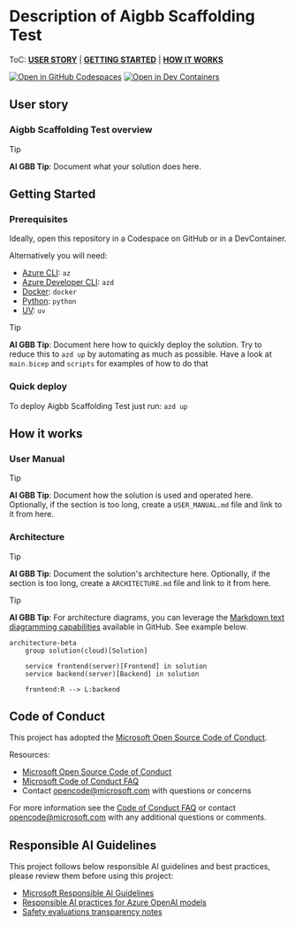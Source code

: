 # Description of Aigbb Scaffolding Test

ToC: [**USER STORY**](#user-story) \| [**GETTING STARTED**](#getting-started)  \| [**HOW IT WORKS**](#how-it-works)

[![Open in GitHub Codespaces](https://github.com/codespaces/badge.svg)](https://codespaces.new/dbroeglin/aigbb-scaffolding-test) [![Open in Dev Containers](https://img.shields.io/static/v1?style=for-the-badge&label=Dev%20Containers&message=Open&color=blue&logo=visualstudiocode)](https://vscode.dev/redirect?url=vscode://ms-vscode-remote.remote-containers/cloneInVolume?url=https://github.com/dbroeglin/aigbb-scaffolding-test)

## User story

### Aigbb Scaffolding Test overview

> [!TIP] 
> **AI GBB Tip**: Document what your solution does here.

## Getting Started

### Prerequisites

Ideally, open this repository in a Codespace on GitHub or in a DevContainer.

Alternatively you will need: 
  - [Azure CLI](https://learn.microsoft.com/en-us/cli/azure/what-is-azure-cli): `az`
  - [Azure Developer CLI](https://learn.microsoft.com/en-us/azure/developer/azure-developer-cli/overview): `azd`
  - [Docker](https://www.docker.com/get-started/): `docker`
  - [Python](https://www.python.org/about/gettingstarted/): `python`
  - [UV](https://docs.astral.sh/uv/getting-started/installation/): `uv`

> [!TIP] 
> **AI GBB Tip**: Document here how to quickly deploy the solution. Try to reduce this to `azd up` by
> automating as much as possible. Have a look at `main.bicep` and `scripts` for examples of how to do
> that

### Quick deploy

To deploy Aigbb Scaffolding Test just run: 
`azd up`

## How it works

### User Manual

> [!TIP] 
> **AI GBB Tip**: Document how the solution is used and operated here.
> Optionally, if the section is too long, create a `USER_MANUAL.md` file and
> link to it from here.

### Architecture

> [!TIP] 
> **AI GBB Tip**: Document the solution's architecture here.
> Optionally, if the section is too long, create a `ARCHITECTURE.md` file and
> link to it from here.

> [!TIP] 
> **AI GBB Tip**: For architecture diagrams, you can leverage the [Markdown text
> diagramming capabilities](https://docs.github.com/en/get-started/writing-on-github/working-with-advanced-formatting/creating-diagrams) available in GitHub. See example below.

```mermaid
architecture-beta
    group solution(cloud)[Solution]

    service frontend(server)[Frontend] in solution
    service backend(server)[Backend] in solution

    frontend:R --> L:backend
```

## Code of Conduct

This project has adopted the [Microsoft Open Source Code of Conduct](https://opensource.microsoft.com/codeofconduct/).

Resources:

- [Microsoft Open Source Code of Conduct](https://opensource.microsoft.com/codeofconduct/)
- [Microsoft Code of Conduct FAQ](https://opensource.microsoft.com/codeofconduct/faq/)
- Contact [opencode@microsoft.com](mailto:opencode@microsoft.com) with questions or concerns

For more information see the [Code of Conduct FAQ](https://opensource.microsoft.com/codeofconduct/faq/) or
contact [opencode@microsoft.com](mailto:opencode@microsoft.com) with any additional questions or comments.

## Responsible AI Guidelines

This project follows below responsible AI guidelines and best practices, please review them before using this project:

- [Microsoft Responsible AI Guidelines](https://www.microsoft.com/en-us/ai/responsible-ai)
- [Responsible AI practices for Azure OpenAI models](https://learn.microsoft.com/en-us/legal/cognitive-services/openai/overview)
- [Safety evaluations transparency notes](https://learn.microsoft.com/en-us/azure/ai-studio/concepts/safety-evaluations-transparency-note)
